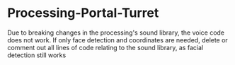 # Processing-Portal-Turret
Due to breaking changes in the processing's sound library, the voice code does not work. If only face detection and coordinates are needed,
delete or comment out all lines of code relating to the sound library, as facial detection still works
